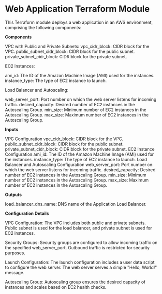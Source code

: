 # Web Application Terraform Module
This Terraform module deploys a web application in an AWS environment, comprising the following components:

**Components**

VPC with Public and Private Subnets:
vpc_cidr_block: CIDR block for the VPC.
public_subnet_cidr_block: CIDR block for the public subnet.
private_subnet_cidr_block: CIDR block for the private subnet.

EC2 Instances:

ami_id: The ID of the Amazon Machine Image (AMI) used for the instances.
instance_type: The type of EC2 instance to launch.

Load Balancer and Autoscaling:

web_server_port: Port number on which the web server listens for incoming traffic.
desired_capacity: Desired number of EC2 instances in the Autoscaling Group.
min_size: Minimum number of EC2 instances in the Autoscaling Group.
max_size: Maximum number of EC2 instances in the Autoscaling Group.


**Inputs**

VPC Configuration
vpc_cidr_block: CIDR block for the VPC.
public_subnet_cidr_block: CIDR block for the public subnet.
private_subnet_cidr_block: CIDR block for the private subnet.
EC2 Instance Configuration
ami_id: The ID of the Amazon Machine Image (AMI) used for the instances.
instance_type: The type of EC2 instance to launch.
Load Balancer and Autoscaling Configuration
web_server_port: Port number on which the web server listens for incoming traffic.
desired_capacity: Desired number of EC2 instances in the Autoscaling Group.
min_size: Minimum number of EC2 instances in the Autoscaling Group.
max_size: Maximum number of EC2 instances in the Autoscaling Group.

**Outputs**

load_balancer_dns_name: DNS name of the Application Load Balancer.

**Configuration Details**

VPC Configuration:
The VPC includes both public and private subnets.
Public subnet is used for the load balancer, and private subnet is used for EC2 instances.

Security Groups:
Security groups are configured to allow incoming traffic on the specified web_server_port.
Outbound traffic is restricted for security purposes.

Launch Configuration:
The launch configuration includes a user data script to configure the web server.
The web server serves a simple "Hello, World!" message.

Autoscaling Group:
Autoscaling group ensures the desired capacity of instances and scales based on EC2 health checks.
